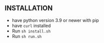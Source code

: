 ## INSTALLATION

- have python version 3.9 or newer with pip
- have ```curl``` installed
- Run ```sh install.sh```
- Run ```sh run.sh```
